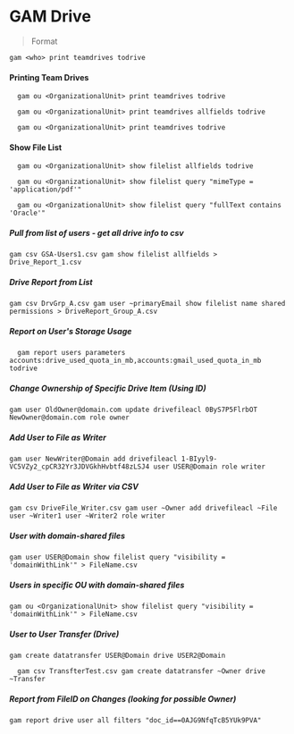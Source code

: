 # GAM Drive

>Format

    gam <who> print teamdrives todrive

#### Printing Team Drives
      gam ou <OrganizationalUnit> print teamdrives todrive

      gam ou <OrganizationalUnit> print teamdrives allfields todrive

      gam ou <OrganizationalUnit> print teamdrives todrive

#### Show File List
      gam ou <OrganizationalUnit> show filelist allfields todrive

      gam ou <OrganizationalUnit> show filelist query "mimeType = 'application/pdf'"

      gam ou <OrganizationalUnit> show filelist query "fullText contains 'Oracle'"

##### Pull from list of users - get all drive info to csv
    gam csv GSA-Users1.csv gam show filelist allfields > Drive_Report_1.csv

##### Drive Report from List
    gam csv DrvGrp_A.csv gam user ~primaryEmail show filelist name shared permissions > DriveReport_Group_A.csv

##### Report on User's Storage Usage
      gam report users parameters accounts:drive_used_quota_in_mb,accounts:gmail_used_quota_in_mb todrive

##### Change Ownership of Specific Drive Item (Using ID)
    gam user OldOwner@domain.com update drivefileacl 0ByS7P5FlrbOT NewOwner@domain.com role owner

##### Add User to File as Writer
    gam user NewWriter@Domain add drivefileacl 1-BIyyl9-VC5VZy2_cpCR32Yr3JDVGkhHvbtf48zLSJ4 user USER@Domain role writer

##### Add User to File as Writer via CSV
    gam csv DriveFile_Writer.csv gam user ~Owner add drivefileacl ~File user ~Writer1 user ~Writer2 role writer

##### User with domain-shared files
    gam user USER@Domain show filelist query "visibility = 'domainWithLink'" > FileName.csv

##### Users in specific OU with domain-shared files
    gam ou <OrganizationalUnit> show filelist query "visibility = 'domainWithLink'" > FileName.csv

##### User to User Transfer (Drive)
    gam create datatransfer USER@Domain drive USER2@Domain

      gam csv TransfterTest.csv gam create datatransfer ~Owner drive ~Transfer

##### Report from FileID on Changes (looking for possible Owner)
    gam report drive user all filters "doc_id==0AJG9NfqTcB5YUk9PVA"

